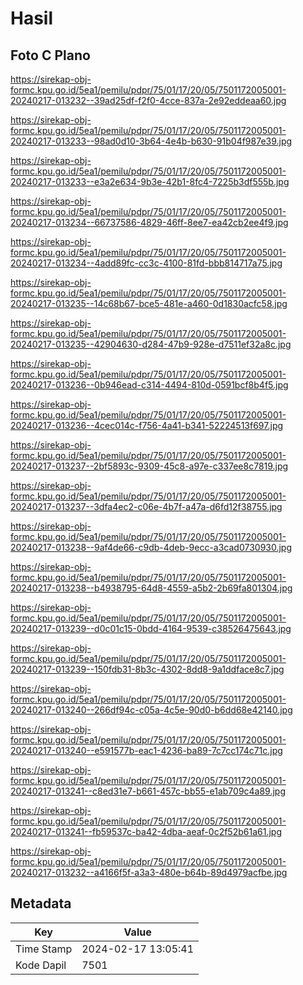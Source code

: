 # Hasil

## Foto C Plano

https://sirekap-obj-formc.kpu.go.id/5ea1/pemilu/pdpr/75/01/17/20/05/7501172005001-20240217-013232--39ad25df-f2f0-4cce-837a-2e92eddeaa60.jpg

https://sirekap-obj-formc.kpu.go.id/5ea1/pemilu/pdpr/75/01/17/20/05/7501172005001-20240217-013233--98ad0d10-3b64-4e4b-b630-91b04f987e39.jpg

https://sirekap-obj-formc.kpu.go.id/5ea1/pemilu/pdpr/75/01/17/20/05/7501172005001-20240217-013233--e3a2e634-9b3e-42b1-8fc4-7225b3df555b.jpg

https://sirekap-obj-formc.kpu.go.id/5ea1/pemilu/pdpr/75/01/17/20/05/7501172005001-20240217-013234--66737586-4829-46ff-8ee7-ea42cb2ee4f9.jpg

https://sirekap-obj-formc.kpu.go.id/5ea1/pemilu/pdpr/75/01/17/20/05/7501172005001-20240217-013234--4add89fc-cc3c-4100-81fd-bbb814717a75.jpg

https://sirekap-obj-formc.kpu.go.id/5ea1/pemilu/pdpr/75/01/17/20/05/7501172005001-20240217-013235--14c68b67-bce5-481e-a460-0d1830acfc58.jpg

https://sirekap-obj-formc.kpu.go.id/5ea1/pemilu/pdpr/75/01/17/20/05/7501172005001-20240217-013235--42904630-d284-47b9-928e-d7511ef32a8c.jpg

https://sirekap-obj-formc.kpu.go.id/5ea1/pemilu/pdpr/75/01/17/20/05/7501172005001-20240217-013236--0b946ead-c314-4494-810d-0591bcf8b4f5.jpg

https://sirekap-obj-formc.kpu.go.id/5ea1/pemilu/pdpr/75/01/17/20/05/7501172005001-20240217-013236--4cec014c-f756-4a41-b341-52224513f697.jpg

https://sirekap-obj-formc.kpu.go.id/5ea1/pemilu/pdpr/75/01/17/20/05/7501172005001-20240217-013237--2bf5893c-9309-45c8-a97e-c337ee8c7819.jpg

https://sirekap-obj-formc.kpu.go.id/5ea1/pemilu/pdpr/75/01/17/20/05/7501172005001-20240217-013237--3dfa4ec2-c06e-4b7f-a47a-d6fd12f38755.jpg

https://sirekap-obj-formc.kpu.go.id/5ea1/pemilu/pdpr/75/01/17/20/05/7501172005001-20240217-013238--9af4de66-c9db-4deb-9ecc-a3cad0730930.jpg

https://sirekap-obj-formc.kpu.go.id/5ea1/pemilu/pdpr/75/01/17/20/05/7501172005001-20240217-013238--b4938795-64d8-4559-a5b2-2b69fa801304.jpg

https://sirekap-obj-formc.kpu.go.id/5ea1/pemilu/pdpr/75/01/17/20/05/7501172005001-20240217-013239--d0c01c15-0bdd-4164-9539-c38526475643.jpg

https://sirekap-obj-formc.kpu.go.id/5ea1/pemilu/pdpr/75/01/17/20/05/7501172005001-20240217-013239--150fdb31-8b3c-4302-8dd8-9a1ddface8c7.jpg

https://sirekap-obj-formc.kpu.go.id/5ea1/pemilu/pdpr/75/01/17/20/05/7501172005001-20240217-013240--266df94c-c05a-4c5e-90d0-b6dd68e42140.jpg

https://sirekap-obj-formc.kpu.go.id/5ea1/pemilu/pdpr/75/01/17/20/05/7501172005001-20240217-013240--e591577b-eac1-4236-ba89-7c7cc174c71c.jpg

https://sirekap-obj-formc.kpu.go.id/5ea1/pemilu/pdpr/75/01/17/20/05/7501172005001-20240217-013241--c8ed31e7-b661-457c-bb55-e1ab709c4a89.jpg

https://sirekap-obj-formc.kpu.go.id/5ea1/pemilu/pdpr/75/01/17/20/05/7501172005001-20240217-013241--fb59537c-ba42-4dba-aeaf-0c2f52b61a61.jpg

https://sirekap-obj-formc.kpu.go.id/5ea1/pemilu/pdpr/75/01/17/20/05/7501172005001-20240217-013232--a4166f5f-a3a3-480e-b64b-89d4979acfbe.jpg


## Metadata

| Key        | Value               |
| ---------- | ------------------- |
| Time Stamp | 2024-02-17 13:05:41 |
| Kode Dapil | 7501                |



